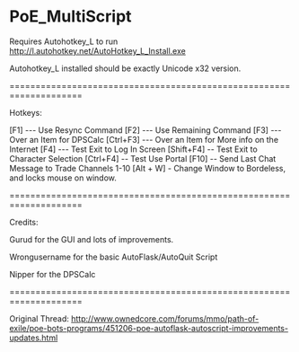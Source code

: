 PoE_MultiScript
===============

Requires Autohotkey_L to run
http://l.autohotkey.net/AutoHotkey_L_Install.exe

Autohotkey_L installed should be exactly Unicode x32 version.


====================================================================

Hotkeys:


[F1] --- Use Resync Command
[F2] --- Use Remaining Command
[F3] --- Over an Item for DPSCalc
[Ctrl+F3] --- Over an Item for More info on the Internet
[F4] --- Test Exit to Log In Screen
[Shift+F4] -- Test Exit to Character Selection
[Ctrl+F4] -- Test Use Portal
[F10] -- Send Last Chat Message to Trade Channels 1-10
[Alt + W] - Change Window to Bordeless, and locks mouse on window.


====================================================================

Credits:


Gurud for the GUI and lots of improvements.

Wrongusername for the basic AutoFlask/AutoQuit Script

Nipper for the DPSCalc


====================================================================

Original Thread:
http://www.ownedcore.com/forums/mmo/path-of-exile/poe-bots-programs/451206-poe-autoflask-autoscript-improvements-updates.html
